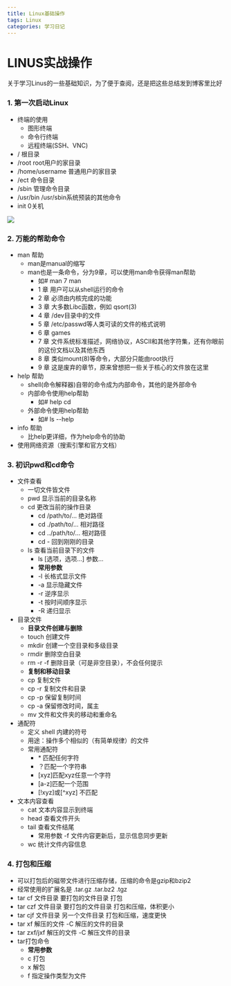 ```yaml
---
title: Linux基础操作
tags: Linux
categories: 学习日记
---
```


# LINUS实战操作
关于学习Linus的一些基础知识，为了便于查阅，还是把这些总结发到博客里比好

<!-- more -->

### 1. 第一次启动Linux

- 终端的使用
  - 图形终端
  - 命令行终端
  - 远程终端(SSH、VNC)
- / 根目录
- /root root用户的家目录
- /home/username 普通用户的家目录
- /ect 命令目录
- /sbin 管理命令目录
- /usr/bin  /usr/sbin系统预装的其他命令
- init 0关机

![](https://blog-1258579174.cos.ap-chengdu.myqcloud.com/PicGo/20200119201819.png)

### 2. 万能的帮助命令

- man 帮助
  - man是manual的缩写
  - man也是一条命令，分为9章，可以使用man命令获得man帮助
    - 如# man 7 man
    - 1 章 用户可以从shell运行的命令
    - 2 章 必须由内核完成的功能
    - 3 章 大多数Libc函数，例如 qsort(3)
    - 4 章 /dev目录中的文件
    - 5 章 /etc/passwd等人类可读的文件的格式说明
    - 6 章 games
    - 7 章 文件系统标准描述，网络协议，ASCII和其他字符集，还有你眼前的这份文档以及其他东西
    - 8 章 类似mount(8)等命令，大部分只能由root执行
    - 9 章 这是废弃的章节，原来曾想把一些关于核心的文件放在这里
- help 帮助
  - shell(命令解释器)自带的命令成为内部命令，其他的是外部命令
  - 内部命令使用help帮助
    - 如# help cd
  - 外部命令使用help帮助
    - 如# ls --help
- info 帮助
  - 比help更详细，作为help命令的协助
- 使用网络资源（搜索引擎和官方文档）

### 3. 初识pwd和cd命令

- 文件查看
  - 一切文件皆文件
  - pwd 显示当前的目录名称
  - cd 更改当前的操作目录
    - cd /path/to/... 绝对路径
    - cd ./path/to/... 相对路径
    - cd ../path/to/... 相对路径
    - cd - 回到刚刚的目录
  - ls 查看当前目录下的文件
    - ls [选项，选项...] 参数...
    - **常用参数**
    - -l 长格式显示文件
    - -a 显示隐藏文件
    - -r 逆序显示
    - -t 按时间顺序显示
    - -R 递归显示
- 目录文件
  - **目录文件创建与删除**
  - touch 创建文件
  - mkdir 创建一个空目录和多级目录
  - rmdir 删除空白目录
  - rm -r -f 删除目录（可是非空目录），不会任何提示
  - **复制和移动目录**
  - cp 复制文件
  - cp -r 复制文件和目录
  - cp -p 保留复制时间
  - cp -a 保留修改时间，属主
  - mv 文件和文件夹的移动和重命名
- 通配符
  - 定义 shell 内建的符号
  - 用途：操作多个相似的（有简单规律）的文件
  - 常用通配符
    - \* 匹配任何字符
    - ？匹配一个字符串
    - [xyz]匹配xyz任意一个字符
    - [a-z]匹配一个范围
    - [!xyz]或\[^xyz] 不匹配
- 文本内容查看
  - cat 文本内容显示到终端
  - head 查看文件开头
  - tail 查看文件结尾
    - 常用参数 -f 文件内容更新后，显示信息同步更新
  - wc 统计文件内容信息

### 4. 打包和压缩

- 可以打包后的磁带文件进行压缩存储，压缩的命令是gzip和bzip2
- 经常使用的扩展名是 .tar.gz .tar.bz2 .tgz
- tar cf 文件目录 要打包的文件目录 打包
- tar czf 文件目录 要打包的文件目录 打包和压缩，体积更小
- tar cjf 文件目录 另一个文件目录 打包和压缩，速度更快
- tar xf 解压的文件 -C  解压的文件的目录
- tar zxf/jxf 解压的文件 -C 解压文件的目录
- tar打包命令
  - **常用参数**
  - c 打包
  - x 解包
  - f 指定操作类型为文件